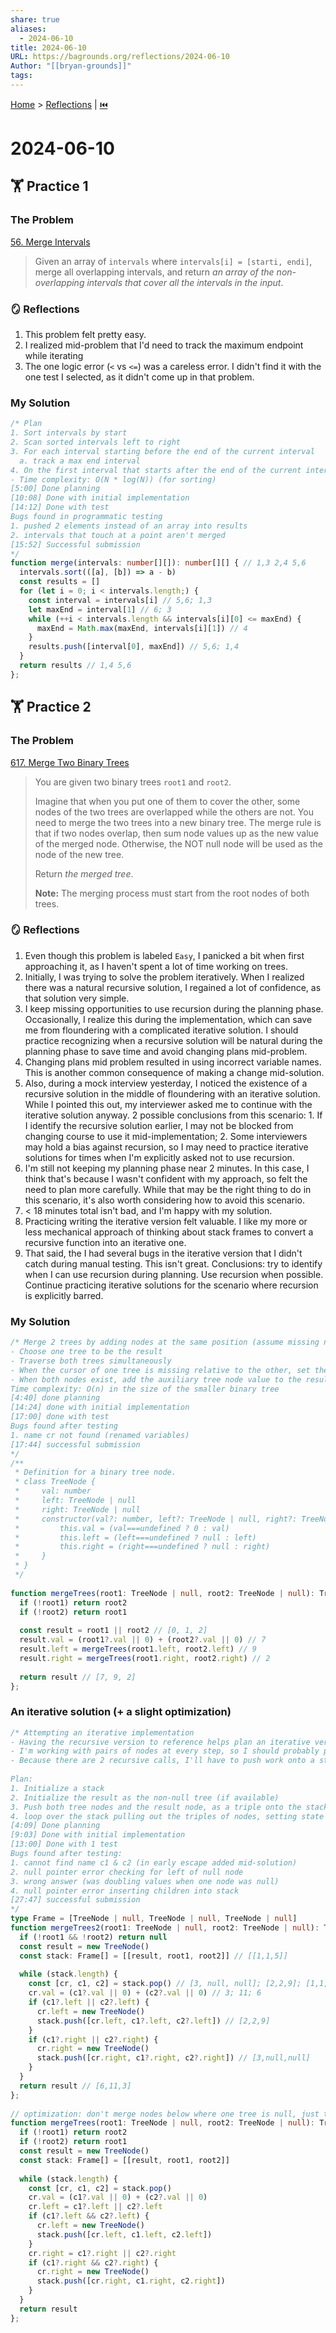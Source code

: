 ```yaml
---  
share: true  
aliases:  
  - 2024-06-10  
title: 2024-06-10  
URL: https://bagrounds.org/reflections/2024-06-10  
Author: "[[bryan-grounds]]"  
tags:   
---  
```

[Home](../index.md) > [Reflections](./index.md) | [⏮️](./2024-06-09.md)  
# 2024-06-10  
## 🏋 Practice 1  
### The Problem  
[56. Merge Intervals](https://leetcode.com/problems/merge-intervals)  
> Given an array of `intervals` where `intervals[i] = [starti, endi]`, merge all overlapping intervals, and return _an array of the non-overlapping intervals that cover all the intervals in the input_.  
  
### 🪞 Reflections  
1. This problem felt pretty easy.  
2. I realized mid-problem that I'd need to track the maximum endpoint while iterating  
3. The one logic error (`<` vs `<=`) was a careless error. I didn't find it with the one test I selected, as it didn't come up in that problem.  
  
### My Solution  
```ts  
/* Plan  
1. Sort intervals by start  
2. Scan sorted intervals left to right  
3. For each interval starting before the end of the current interval  
  a. track a max end interval  
4. On the first interval that starts after the end of the current interval, push the previous interval into the results  
- Time complexity: O(N * log(N)) (for sorting)  
[5:00] Done planning  
[10:08] Done with initial implementation  
[14:12] Done with test  
Bugs found in programmatic testing  
1. pushed 2 elements instead of an array into results  
2. intervals that touch at a point aren't merged  
[15:52] Successful submission  
*/  
function merge(intervals: number[][]): number[][] { // 1,3 2,4 5,6  
  intervals.sort(([a], [b]) => a - b)  
  const results = []  
  for (let i = 0; i < intervals.length;) {  
    const interval = intervals[i] // 5,6; 1,3  
    let maxEnd = interval[1] // 6; 3  
    while (++i < intervals.length && intervals[i][0] <= maxEnd) {  
      maxEnd = Math.max(maxEnd, intervals[i][1]) // 4  
    }  
    results.push([interval[0], maxEnd]) // 5,6; 1,4  
  }  
  return results // 1,4 5,6  
};  
```  
  
## 🏋️ Practice 2  
### The Problem  
[617. Merge Two Binary Trees](https://leetcode.com/problems/merge-two-binary-trees)  
> You are given two binary trees `root1` and `root2`.  
>  
> Imagine that when you put one of them to cover the other, some nodes of the two trees are overlapped while the others are not. You need to merge the two trees into a new binary tree. The merge rule is that if two nodes overlap, then sum node values up as the new value of the merged node. Otherwise, the NOT null node will be used as the node of the new tree.  
>  
> Return _the merged tree_.  
>  
> **Note:** The merging process must start from the root nodes of both trees.  
  
### 🪞 Reflections  
1. Even though this problem is labeled `Easy`, I panicked a bit when first approaching it, as I haven't spent a lot of time working on trees.  
2. Initially, I was trying to solve the problem iteratively. When I realized there was a natural recursive solution, I regained a lot of confidence, as that solution very simple.  
3. I keep missing opportunities to use recursion during the planning phase. Occasionally, I realize this during the implementation, which can save me from floundering with a complicated iterative solution. I should practice recognizing when a recursive solution will be natural during the planning phase to save time and avoid changing plans mid-problem.  
4. Changing plans mid problem resulted in using incorrect variable names. This is another common consequence of making a change mid-solution.  
5. Also, during a mock interview yesterday, I noticed the existence of a recursive solution in the middle of floundering with an iterative solution. While I pointed this out, my interviewer asked me to continue with the iterative solution anyway. 2 possible conclusions from this scenario: 1. If I identify the recursive solution earlier, I may not be blocked from changing course to use it mid-implementation; 2. Some interviewers may hold a bias against recursion, so I may need to practice iterative solutions for times when I'm explicitly asked not to use recursion.  
6. I'm still not keeping my planning phase near 2 minutes. In this case, I think that's because I wasn't confident with my approach, so felt the need to plan more carefully. While that may be the right thing to do in this scenario, it's also worth considering how to avoid this scenario.  
7. < 18 minutes total isn't bad, and I'm happy with my solution.  
8. Practicing writing the iterative version felt valuable. I like my more or less mechanical approach of thinking about stack frames to convert a recursive function into an iterative one.  
9. That said, the I had several bugs in the iterative version that I didn't catch during manual testing. This isn't great. Conclusions: try to identify when I can use recursion during planning. Use recursion when possible. Continue practicing iterative solutions for the scenario where recursion is explicitly barred.  
  
### My Solution  
```ts  
/* Merge 2 trees by adding nodes at the same position (assume missing nodes are zero)  
- Choose one tree to be the result  
- Traverse both trees simultaneously  
- When the cursor of one tree is missing relative to the other, set the node from the other tree and don't traverse it further  
- When both nodes exist, add the auxiliary tree node value to the result tree node value  
Time complexity: O(n) in the size of the smaller binary tree  
[4:40] done planning  
[14:24] done with initial implementation  
[17:00] done with test  
Bugs found after testing  
1. name cr not found (renamed variables)  
[17:44] successful submission  
*/  
/**  
 * Definition for a binary tree node.  
 * class TreeNode {  
 *     val: number  
 *     left: TreeNode | null  
 *     right: TreeNode | null  
 *     constructor(val?: number, left?: TreeNode | null, right?: TreeNode | null) {  
 *         this.val = (val===undefined ? 0 : val)  
 *         this.left = (left===undefined ? null : left)  
 *         this.right = (right===undefined ? null : right)  
 *     }  
 * }  
 */  
  
function mergeTrees(root1: TreeNode | null, root2: TreeNode | null): TreeNode | null { // [0, 1, 2] [7, 8]  
  if (!root1) return root2  
  if (!root2) return root1  
  
  const result = root1 || root2 // [0, 1, 2]  
  result.val = (root1?.val || 0) + (root2?.val || 0) // 7  
  result.left = mergeTrees(root1.left, root2.left) // 9  
  result.right = mergeTrees(root1.right, root2.right) // 2  
  
  return result // [7, 9, 2]  
};  
```  
  
### An iterative solution (+ a slight optimization)  
```ts  
/* Attempting an iterative implementation  
- Having the recursive version to reference helps plan an iterative version  
- I'm working with pairs of nodes at every step, so I should probably push pairs of nodes onto a stack  
- Because there are 2 recursive calls, I'll have to push work onto a stack because I can't follow both recursive calls simultaneously  
  
Plan:  
1. Initialize a stack  
2. Initialize the result as the non-null tree (if available)  
3. Push both tree nodes and the result node, as a triple onto the stack  
4. loop over the stack pulling out the triples of nodes, setting state on the result, and pushing left & right triples back onto the stack when they're not both null  
[4:09] Done planning  
[9:03] Done with initial implementation  
[13:00] Done with 1 test  
Bugs found after testing:  
1. cannot find name c1 & c2 (in early escape added mid-solution)  
2. null pointer error checking for left of null node  
3. wrong answer (was doubling values when one node was null)  
4. null pointer error inserting children into stack  
[27:47] successful submission  
*/  
type Frame = [TreeNode | null, TreeNode | null, TreeNode | null]  
function mergeTrees2(root1: TreeNode | null, root2: TreeNode | null): TreeNode | null { // 1,2,3 5,9  
  if (!root1 && !root2) return null  
  const result = new TreeNode()  
  const stack: Frame[] = [[result, root1, root2]] // [[1,1,5]]  
  
  while (stack.length) {  
    const [cr, c1, c2] = stack.pop() // [3, null, null]; [2,2,9]; [1,1,5]  
    cr.val = (c1?.val || 0) + (c2?.val || 0) // 3; 11; 6  
    if (c1?.left || c2?.left) {  
      cr.left = new TreeNode()  
      stack.push([cr.left, c1?.left, c2?.left]) // [2,2,9]  
    }  
    if (c1?.right || c2?.right) {  
      cr.right = new TreeNode()  
      stack.push([cr.right, c1?.right, c2?.right]) // [3,null,null]  
    }  
  }  
  return result // [6,11,3]  
};  
  
// optimization: don't merge nodes below where one tree is null, just take the non-null sub-tree  
function mergeTrees(root1: TreeNode | null, root2: TreeNode | null): TreeNode | null {  
  if (!root1) return root2  
  if (!root2) return root1  
  const result = new TreeNode()  
  const stack: Frame[] = [[result, root1, root2]]  
  
  while (stack.length) {  
    const [cr, c1, c2] = stack.pop()  
    cr.val = (c1?.val || 0) + (c2?.val || 0)  
    cr.left = c1?.left || c2?.left  
    if (c1?.left && c2?.left) {  
      cr.left = new TreeNode()  
      stack.push([cr.left, c1.left, c2.left])  
    }  
    cr.right = c1?.right || c2?.right  
    if (c1?.right && c2?.right) {  
      cr.right = new TreeNode()  
      stack.push([cr.right, c1.right, c2.right])  
    }  
  }  
  return result  
};  
```  
